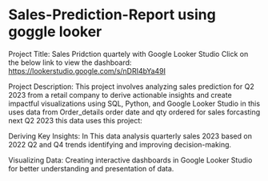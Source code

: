 # Sales-Prediction-Report using goggle looker 
Project Title: Sales Pridction quartely with Google Looker Studio Click on the below link to view the dashboard:
https://lookerstudio.google.com/s/nDRI4bYa49I

Project Description: This project involves analyzing sales prediction for Q2 2023 from a retail company to derive actionable insights and create impactful visualizations using SQL, Python, and Google Looker Studio in this uses data from Order_details order date and qty ordered for sales forcasting next Q2 2023 this data uses this project:

Deriving Key Insights: In This data analysis quarterly sales 2023 based on 2022 Q2 and Q4 trends identifying and improving decision-making.

Visualizing Data: Creating interactive dashboards in Google Looker Studio for better understanding and presentation of data.

